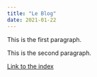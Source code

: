 ```yaml
---
title: "Le Blog"
date: 2021-01-22
---
```


This is the first paragraph.

This is the second paragraph.

[Link to the index](https://angryredangler.github.io/github-pages-with-jekyll/)
